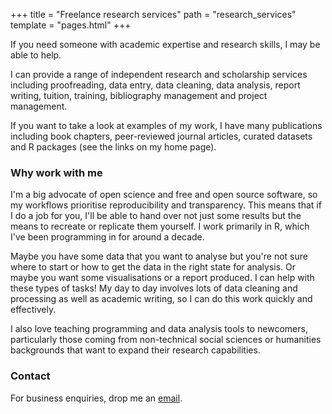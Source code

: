 +++
title = "Freelance research services"
path = "research_services"
template = "pages.html"
+++

If you need someone with academic expertise and research skills, I may be able to help.

I can provide a range of independent research and scholarship services including proofreading, data entry, data cleaning, data analysis, report writing, tuition, training, bibliography management and project management.

If you want to take a look at examples of my work, I have many publications including book chapters, peer-reviewed journal articles, curated datasets and R packages (see the links on my home page).

### Why work with me

I'm a big advocate of open science and free and open source software, so my workflows prioritise reproducibility and transparency.
This means that if I do a job for you, I'll be able to hand over not just some results but the means to recreate or replicate them yourself.
I work primarily in R, which I've been programming in for around a decade.

Maybe you have some data that you want to analyse but you're not sure where to start or how to get the data in the right state for analysis.
Or maybe you want some visualisations or a report produced.
I can help with these types of tasks!
My day to day involves lots of data cleaning and processing as well as academic writing, so I can do this work quickly and effectively.

I also love teaching programming and data analysis tools to newcomers, particularly those coming from non-technical social sciences or humanities backgrounds that want to expand their research capabilities.

### Contact

For business enquiries, drop me an [email](mailto:pete@petejon.es).
